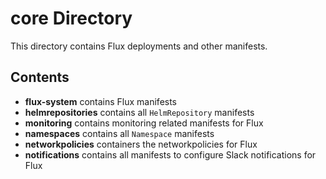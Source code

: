 # core Directory

This directory contains Flux deployments and other manifests.

## Contents

- **flux-system** contains Flux manifests
- **helmrepositories** contains all `HelmRepository` manifests
- **monitoring** contains monitoring related manifests for Flux
- **namespaces** contains all `Namespace` manifests
- **networkpolicies** containers the networkpolicies for Flux
- **notifications** contains all manifests to configure Slack notifications for Flux
